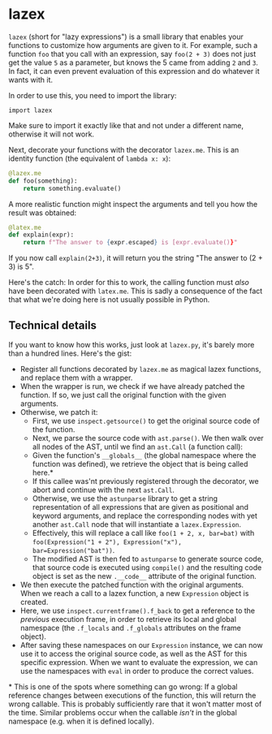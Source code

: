 # lazex

`lazex` (short for "lazy expressions") is a small library that enables your
functions to customize how arguments are given to it. For example, such a
function `foo` that you call with an expression, say `foo(2 + 3)` does not just
get the value `5` as a parameter, but knows the 5 came from adding `2` and `3`.
In fact, it can even prevent evaluation of this expression and do whatever it
wants with it.

In order to use this, you need to import the library:

    import lazex

Make sure to import it exactly like that and not under a different name,
otherwise it will not work.

Next, decorate your functions with the decorator `lazex.me`. This is an
identity function (the equivalent of `lambda x: x`):

```python
@lazex.me
def foo(something):
    return something.evaluate()
```

A more realistic function might inspect the arguments and tell you how the
result was obtained:

```python
@latex.me
def explain(expr):
    return f"The answer to {expr.escaped} is [expr.evaluate()}"
```


If you now call `explain(2+3)`, it will return you the string "The answer to (2
\+ 3) is 5".

Here's the catch: In order for this to work, the calling function must _also_
have been decorated with `latex.me`. This is sadly a consequence of the fact
that what we're doing here is not usually possible in Python.

## Technical details

If you want to know how this works, just look at `lazex.py`, it's barely more
than a hundred lines. Here's the gist:

- Register all functions decorated by `lazex.me` as magical lazex functions,
  and replace them with a wrapper.
- When the wrapper is run, we check if we have already patched the function. If
  so, we just call the original function with the given arguments.
- Otherwise, we patch it:
    - First, we use `inspect.getsource()` to get the original source code of
      the function.
    - Next, we parse the source code with `ast.parse()`. We then walk over all
      nodes of the AST, until we find an `ast.Call` (a function call):
    - Given the function's `__globals__` (the global namespace where the
      function was defined), we retrieve the object that is being called here.*
    - If this callee was'nt previously registered through the decorator, we
      abort and continue with the next `ast.Call`.
    - Otherwise, we use the `astunparse` library to get a string representation
      of all expressions that are given as positional and keyword arguments,
      and replace the corresponding nodes with yet another `ast.Call` node that
      will instantiate a `lazex.Expression`.
    - Effectively, this will replace a call like `foo(1 + 2, x, bar=bat)` with
      `foo(Expression("1 + 2"), Expression("x"), bar=Expression("bat"))`.
    - The modified AST is then fed to `astunparse` to generate source code,
      that source code is executed using `compile()` and the resulting code
      object is set as the new `.__code__` attribute of the original function.
- We then execute the patched function with the original arguments. When we
  reach a call to a lazex function, a new `Expression` object is created.
- Here, we use `inspect.currentframe().f_back` to get a reference to the
  _previous_ execution frame, in order to retrieve its local and global
  namespace (the `.f_locals` and `.f_globals` attributes on the frame object).
- After saving these namespaces on our `Expression` instance, we can now use it
  to access the original source code, as well as the AST for this specific
  expression. When we want to evaluate the expression, we can use the
  namespaces with `eval` in order to produce the correct values.

\* This is one of the spots where something can go wrong: If a global reference
changes between executions of the function, this will return the wrong
callable. This is probably sufficiently rare that it won't matter most of the
time. Similar problems occur when the callable _isn't_ in the global namespace
(e.g. when it is defined locally).
